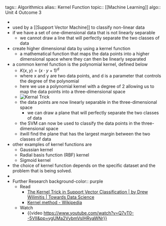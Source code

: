 tags:: Algorithmics
alias:: Kernel Function
topic:: [[Machine Learning]]
algo:: Unit 4 Outcome 3

-
- used by a [[Support Vector Machine]] to classify non-linear data
- if we have a set of one-dimensional data that is not linearly separable
	- we cannot draw a line that will perfectly separate the two classes of data
- create higher dimensional data by using a kernel function
	- a mathematical function that maps the data points into a higher dimensional space where they can then be linearly separated
- a common kernel function is the polynomial kernel, defined below
	- $K(x, y) = (x · y + 1)^d$
	- where x and y are two data points, and d is a parameter that controls the degree of the polynomial
	- here we use a polynomial kernel with a degree of 2 allowing us to map the data points into a three-dimensional space
	- ![Kernal Trick](https://i.stack.imgur.com/1gvce.png)
	- the data points are now linearly separable in the three-dimensional space
		- we can draw a plane that will perfectly separate the two classes of data
	- the SVM can now be used to classify the data points in the three-dimensional space
	- itwill find the plane that has the largest margin between the two classes of data
- other examples of kernel functions are
	- Gaussian kernel
	- Radial basis function (RBF) kernel
	- Sigmoid kernel
- the choice of kernel function depends on the specific dataset and the problem that is being solved.
-
- Further Research
  background-color:: purple
	- Read
		- [The Kernel Trick in Support Vector Classification | by Drew Wilimitis | Towards Data Science](https://towardsdatascience.com/the-kernel-trick-c98cdbcaeb3f)
		- [Kernel method - Wikipedia](https://en.wikipedia.org/wiki/Kernel_method#Mathematics:_the_kernel_trick)
	- Watch
		- {{video https://www.youtube.com/watch?v=Q7vT0--5VII&pp=ygUMa2VybmVsIHRyaWNr}}